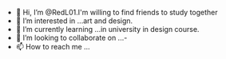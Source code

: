 - 👋 Hi, I’m @RedL01.I'm willing to find friends to study together
- 👀 I’m interested in ...art and design.
- 🌱 I’m currently learning ...in university in design course.
- 💞️ I’m looking to collaborate on ...-
- 📫 How to reach me ...

<!---
RedL01/RedL01 is a ✨ special ✨ repository because its `README.md` (this file) appears on your GitHub profile.
You can click the Preview link to take a look at your changes.
--->
